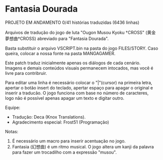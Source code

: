 # Fantasia Dourada

PROJETO EM ANDAMENTO 0/41 histórias traduzidas (6436 linhas)

Arquivos de tradução do jogo de luta "Ougon Musou Kyoku †CROSS" (黄金夢想曲†CROSS) abreviado para "Fantasia Dourada".

Basta substituir o arquivo VSCRIPT.bin na pasta do jogo FILES/STORY. Caso queira, colocar a nossa fonte na pasta MANGAGAMER.

Este patch traduz inicialmente apenas os diálogos de cada cenário. Imagens e demais conteúdos visuais permanecem intocados, mas você é livre para contribruir.

Para editar uma linha é necessário colocar o "|"(cursor) na primeira letra, apertar o botão insert do teclado, apertar espaço para apagar o original e inserir a traducão. O jogo funciona com base no número de caracteres, logo não é possível apenas apagar um texto e digitar outro.

Equipe:
- Tradução: Deca (Knox Translations). 
- Agradecimento especial: Frost51 (Programação)

Notas: 
1) É necessário um macro para inserir acentuação no jogo.
2) Fantasia (幻想曲) é um ritmo musical. O jogo altera um kanji da palavra para fazer um trocadilho com a expressão "musou".
